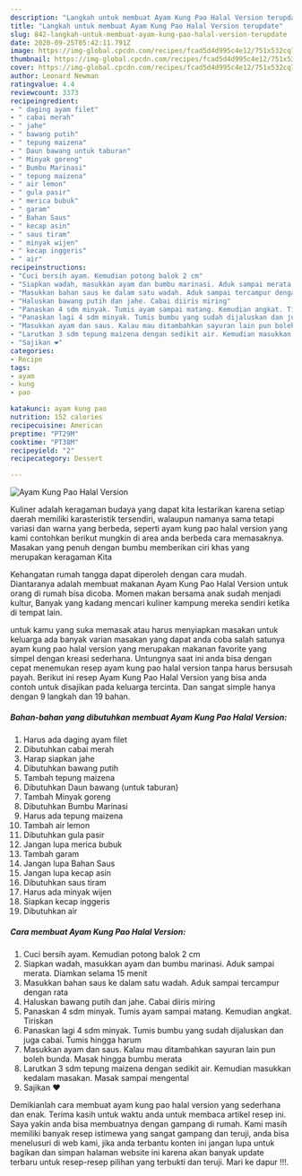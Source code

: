 ```yaml
---
description: "Langkah untuk membuat Ayam Kung Pao Halal Version terupdate"
title: "Langkah untuk membuat Ayam Kung Pao Halal Version terupdate"
slug: 842-langkah-untuk-membuat-ayam-kung-pao-halal-version-terupdate
date: 2020-09-25T05:42:11.791Z
image: https://img-global.cpcdn.com/recipes/fcad5d4d995c4e12/751x532cq70/ayam-kung-pao-halal-version-foto-resep-utama.jpg
thumbnail: https://img-global.cpcdn.com/recipes/fcad5d4d995c4e12/751x532cq70/ayam-kung-pao-halal-version-foto-resep-utama.jpg
cover: https://img-global.cpcdn.com/recipes/fcad5d4d995c4e12/751x532cq70/ayam-kung-pao-halal-version-foto-resep-utama.jpg
author: Leonard Newman
ratingvalue: 4.4
reviewcount: 3373
recipeingredient:
- " daging ayam filet"
- " cabai merah"
- " jahe"
- " bawang putih"
- " tepung maizena"
- " Daun bawang untuk taburan"
- " Minyak goreng"
- " Bumbu Marinasi"
- " tepung maizena"
- " air lemon"
- " gula pasir"
- " merica bubuk"
- " garam"
- " Bahan Saus"
- " kecap asin"
- " saus tiram"
- " minyak wijen"
- " kecap inggeris"
- " air"
recipeinstructions:
- "Cuci bersih ayam. Kemudian potong balok 2 cm"
- "Siapkan wadah, masukkan ayam dan bumbu marinasi. Aduk sampai merata. Diamkan selama 15 menit"
- "Masukkan bahan saus ke dalam satu wadah. Aduk sampai tercampur dengan rata"
- "Haluskan bawang putih dan jahe. Cabai diiris miring"
- "Panaskan 4 sdm minyak. Tumis ayam sampai matang. Kemudian angkat. Tiriskan"
- "Panaskan lagi 4 sdm minyak. Tumis bumbu yang sudah dijaluskan dan juga cabai. Tumis hingga harum"
- "Masukkan ayam dan saus. Kalau mau ditambahkan sayuran lain pun boleh bunda. Masak hingga bumbu merata"
- "Larutkan 3 sdm tepung maizena dengan sedikit air. Kemudian masukkan kedalam masakan. Masak sampai mengental"
- "Sajikan ❤️"
categories:
- Recipe
tags:
- ayam
- kung
- pao

katakunci: ayam kung pao 
nutrition: 152 calories
recipecuisine: American
preptime: "PT29M"
cooktime: "PT38M"
recipeyield: "2"
recipecategory: Dessert

---
```



![Ayam Kung Pao Halal Version](https://img-global.cpcdn.com/recipes/fcad5d4d995c4e12/751x532cq70/ayam-kung-pao-halal-version-foto-resep-utama.jpg)

Kuliner adalah keragaman budaya yang dapat kita lestarikan karena setiap daerah memiliki karasteristik tersendiri, walaupun namanya sama tetapi variasi dan warna yang berbeda, seperti ayam kung pao halal version yang kami contohkan berikut mungkin di area anda berbeda cara memasaknya. Masakan yang penuh dengan bumbu memberikan ciri khas yang merupakan keragaman Kita

Kehangatan rumah tangga dapat diperoleh dengan cara mudah. Diantaranya adalah membuat makanan Ayam Kung Pao Halal Version untuk orang di rumah bisa dicoba. Momen makan bersama anak sudah menjadi kultur, Banyak yang kadang mencari kuliner kampung mereka sendiri ketika di tempat lain.



untuk kamu yang suka memasak atau harus menyiapkan masakan untuk keluarga ada banyak varian masakan yang dapat anda coba salah satunya ayam kung pao halal version yang merupakan makanan favorite yang simpel dengan kreasi sederhana. Untungnya saat ini anda bisa dengan cepat menemukan resep ayam kung pao halal version tanpa harus bersusah payah.
Berikut ini resep Ayam Kung Pao Halal Version yang bisa anda contoh untuk disajikan pada keluarga tercinta. Dan sangat simple hanya dengan 9 langkah dan 19 bahan.


<!--inarticleads1-->

##### Bahan-bahan yang dibutuhkan membuat Ayam Kung Pao Halal Version:

1. Harus ada  daging ayam filet
1. Dibutuhkan  cabai merah
1. Harap siapkan  jahe
1. Dibutuhkan  bawang putih
1. Tambah  tepung maizena
1. Dibutuhkan  Daun bawang (untuk taburan)
1. Tambah  Minyak goreng
1. Dibutuhkan  Bumbu Marinasi
1. Harus ada  tepung maizena
1. Tambah  air lemon
1. Dibutuhkan  gula pasir
1. Jangan lupa  merica bubuk
1. Tambah  garam
1. Jangan lupa  Bahan Saus
1. Jangan lupa  kecap asin
1. Dibutuhkan  saus tiram
1. Harus ada  minyak wijen
1. Siapkan  kecap inggeris
1. Dibutuhkan  air




<!--inarticleads2-->

##### Cara membuat  Ayam Kung Pao Halal Version:

1. Cuci bersih ayam. Kemudian potong balok 2 cm
1. Siapkan wadah, masukkan ayam dan bumbu marinasi. Aduk sampai merata. Diamkan selama 15 menit
1. Masukkan bahan saus ke dalam satu wadah. Aduk sampai tercampur dengan rata
1. Haluskan bawang putih dan jahe. Cabai diiris miring
1. Panaskan 4 sdm minyak. Tumis ayam sampai matang. Kemudian angkat. Tiriskan
1. Panaskan lagi 4 sdm minyak. Tumis bumbu yang sudah dijaluskan dan juga cabai. Tumis hingga harum
1. Masukkan ayam dan saus. Kalau mau ditambahkan sayuran lain pun boleh bunda. Masak hingga bumbu merata
1. Larutkan 3 sdm tepung maizena dengan sedikit air. Kemudian masukkan kedalam masakan. Masak sampai mengental
1. Sajikan ❤️




Demikianlah cara membuat ayam kung pao halal version yang sederhana dan enak. Terima kasih untuk waktu anda untuk membaca artikel resep ini. Saya yakin anda bisa membuatnya dengan gampang di rumah. Kami masih memiliki banyak resep istimewa yang sangat gampang dan teruji, anda bisa menelusuri di web kami, jika anda terbantu konten ini jangan lupa untuk bagikan dan simpan halaman website ini karena akan banyak update terbaru untuk resep-resep pilihan yang terbukti dan teruji. Mari ke dapur !!!. 
